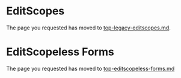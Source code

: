 
<a name="editscopes"></a>
# EditScopes

The page you requested has moved to [top-legacy-editscopes.md](top-legacy-editscopes.md).

<a name="editscopeless-forms"></a>
# EditScopeless  Forms

The page you requested has moved to [top-editscopeless-forms.md](top-editscopeless-forms.md.)
